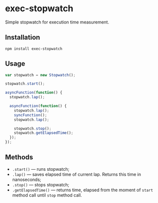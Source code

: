 # exec-stopwatch
Simple stopwatch for execution time measurement.

## Installation
```
npm install exec-stopwatch
```

## Usage
```js
var stopwatch = new Stopwatch();

stopwatch.start();

asyncFunction(function() {
  stopwatch.lap();

  asyncFunction(function() {
    stopwatch.lap();
    syncFunction();
    stopwatch.lap();

    stopwatch.stop();
    stopwatch.getElapsedTime();
  });
});
```

## Methods
* `.start()` — runs stopwatch;
* `.lap()` — saves elapsed time of current lap. Returns this time in nanoseconds;
* `.stop()` — stops stopwatch;
* `.getElapsedTime()` — returns time, elapsed from the moment of `start` method call until `stop` method call.
